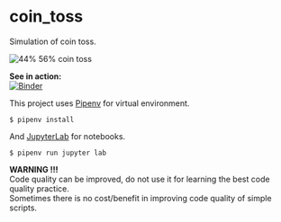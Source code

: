# coin_toss

Simulation of coin toss.

![44% 56% coin toss](img/44_56_name.png)

**See in action:**  
[![Binder](https://mybinder.org/badge.svg)](https://mybinder.org/v2/gh/sasa-buklijas/coin_toss/master?urlpath=apps%2Fcoin_toss_interactive.ipynb)

This project uses [Pipenv](https://docs.pipenv.org/) for virtual environment.  
  
    $ pipenv install

And [JupyterLab](http://jupyterlab.readthedocs.io/en/stable/) for notebooks.  

    $ pipenv run jupyter lab

**WARNING !!!**  
Code quality can be improved, do not use it for learning the best code quality practice.   
Sometimes there is no cost/benefit in improving code quality of simple scripts.